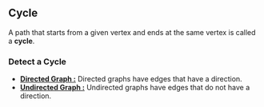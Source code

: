 ## Cycle 

A path that starts from a given vertex and ends at the same vertex is called a **cycle**.

### Detect a Cycle 

- **[Directed Graph :](Directed%20Graph)** Directed graphs have edges that have a direction.
- **[Undirected Graph :](UnDirected%20Graph)** Undirected graphs have edges that do not have a direction.


